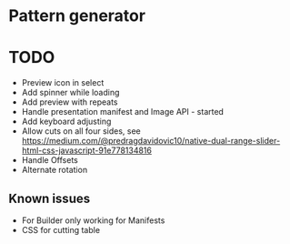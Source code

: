 # Pattern generator

# TODO

- Preview icon in select
- Add spinner while loading
- Add preview with repeats
- Handle presentation manifest and Image API - started
- Add keyboard adjusting
- Allow cuts on all four sides, see https://medium.com/@predragdavidovic10/native-dual-range-slider-html-css-javascript-91e778134816
- Handle Offsets
- Alternate rotation

## Known issues

- For Builder only working for Manifests
- CSS for cutting table
